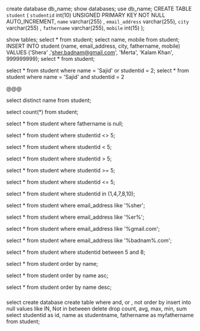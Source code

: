 create database db_name;
show databases;
use db_name;
CREATE TABLE `student` ( 
 `studentid` int(10) UNSIGNED PRIMARY KEY NOT NULL AUTO_INCREMENT, 
 `name` varchar(255) , 
 `email_address` varchar(255), 
 `city` varchar(255) , 
 `fathername` varchar(255),
 `mobile` int(15)
);

show tables;
select * from student;
select name, mobile from student;
INSERT INTO student (name, email_address, city, fathername, mobile)
VALUES ('Shera' ,'sher.badnam@gmail.com', 'Merta', 'Kalam Khan',  999999999);
select * from student;

  select * from student where name  = 'Sajid' or studentid  = 2;
  select * from student where name  = 'Sajid' and studentid  = 2


@@@

select distinct name from student;

select count(*) from student;

select * from student where fathername is null;

select * from student where studentid <> 5;

select * from student where studentid < 5;

select * from student where studentid > 5;

select * from student where studentid >= 5;

select * from student where studentid <= 5;

select * from student where studentid in (1,4,7,8,10);

select * from student where email_address like '%sher';

select * from student where email_address like '%er%';

select * from student where email_address like '%gmail.com';

select * from student where email_address like '%badnam%.com';

select * from student where studentid between 5 and 8;

select * from student order by name;

select * from student order by name asc;

select * from student order by name desc;

###

select
create database
create table
where 
and, or , not 
order by 
insert into 
null values 
like 
IN, Not in 
between 
delete
drop 
count, avg, max, min, sum 
select studentid as id, name as studentname,
fathername as myfathername from student;

